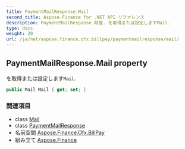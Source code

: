 ```yaml
---
title: PaymentMailResponse.Mail
second_title: Aspose.Finance for .NET API リファレンス
description: PaymentMailResponse 財産. を取得または設定しますMail.
type: docs
weight: 20
url: /ja/net/aspose.finance.ofx.billpay/paymentmailresponse/mail/
---
```

## PaymentMailResponse.Mail property

を取得または設定します`Mail`.

```csharp
public Mail Mail { get; set; }
```

### 関連項目

* class [Mail](../../../aspose.finance.ofx/mail/)
* class [PaymentMailResponse](../)
* 名前空間 [Aspose.Finance.Ofx.BillPay](../../paymentmailresponse/)
* 組み立て [Aspose.Finance](../../../)


